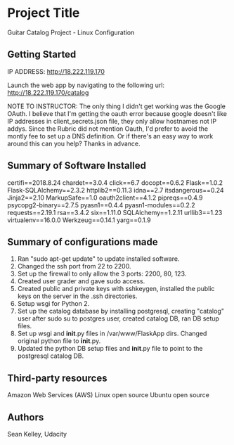 # Project Title

Guitar Catalog Project - Linux Configuration

## Getting Started

IP ADDRESS:
http://18.222.119.170

Launch the web app by navigating to the following url:
http://18.222.119.170/catalog

NOTE TO INSTRUCTOR:  The only thing I didn't get working was the Google OAuth.  I believe that I'm getting the oauth error because google doesn't like IP addresses in client_secrets.json file, they only allow hostnames not IP addys.  Since the Rubric did not mention Oauth, I'd prefer to avoid the montly fee to set up a DNS definition. Or if there's an easy way to work around this can you help?  Thanks in advance.

## Summary of Software Installed
certifi==2018.8.24
chardet==3.0.4
click==6.7
docopt==0.6.2
Flask==1.0.2
Flask-SQLAlchemy==2.3.2
httplib2==0.11.3
idna==2.7
itsdangerous==0.24
Jinja2==2.10
MarkupSafe==1.0
oauth2client==4.1.2
pipreqs==0.4.9
psycopg2-binary==2.7.5
pyasn1==0.4.4
pyasn1-modules==0.2.2
requests==2.19.1
rsa==3.4.2
six==1.11.0
SQLAlchemy==1.2.11
urllib3==1.23
virtualenv==16.0.0
Werkzeug==0.14.1
yarg==0.1.9

## Summary of configurations made
1)  Ran "sudo apt-get update" to update installed software.
2)  Changed the ssh port from 22 to 2200.
3)  Set up the firewall to only allow the 3 ports:  2200, 80, 123.
4)  Created user grader and gave sudo access.
5)  Created public and private keys with sshkeygen, installed the public keys on the server in the .ssh directories.
6)  Setup wsgi for Python 2.
7)  Set up the catalog database by installing postgresql, creating "catalog" user after sudo su to postgres user, created catalog DB, ran DB setup files.
8)  Set up wsgi and __init__.py files in /var/www/FlaskApp dirs. Changed original python file to __init__.py.
9)  Updated the python DB setup files and __init__.py file to point to the postgresql catalog DB.

## Third-party resources
Amazon Web Services (AWS)
Linux open source
Ubuntu open source

## Authors
Sean Kelley, Udacity

